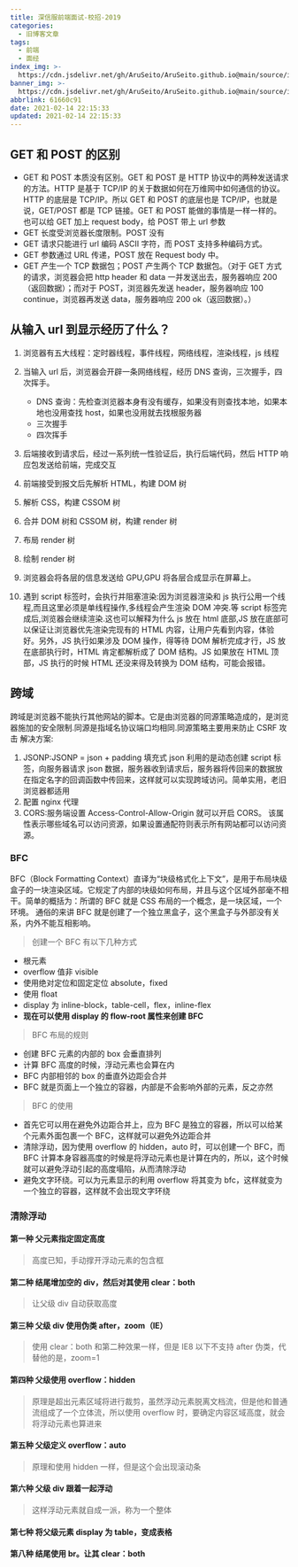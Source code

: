 ```yaml
---
title: 深信服前端面试-校招-2019
categories:
  - 旧博客文章
tags:
  - 前端
  - 面经
index_img: >-
  https://cdn.jsdelivr.net/gh/AruSeito/AruSeito.github.io@main/source/img/banner/bg16.jpg
banner_img: >-
  https://cdn.jsdelivr.net/gh/AruSeito/AruSeito.github.io@main/source/img/banner/bg16.jpg
abbrlink: 61660c91
date: 2021-02-14 22:15:33
updated: 2021-02-14 22:15:33
---
```


## GET 和 POST 的区别

- GET 和 POST 本质没有区别。GET 和 POST 是 HTTP 协议中的两种发送请求的方法。HTTP 是基于 TCP/IP 的关于数据如何在万维网中如何通信的协议。HTTP 的底层是 TCP/IP。所以 GET 和 POST 的底层也是 TCP/IP，也就是说，GET/POST 都是 TCP 链接。GET 和 POST 能做的事情是一样一样的。也可以给 GET 加上 request body，给 POST 带上 url 参数
- GET 长度受浏览器长度限制。POST 没有
- GET 请求只能进行 url 编码 ASCII 字符，而 POST 支持多种编码方式。
- GET 参数通过 URL 传递，POST 放在 Request body 中。
- GET 产生一个 TCP 数据包；POST 产生两个 TCP 数据包。（对于 GET 方式的请求，浏览器会把 http header 和 data 一并发送出去，服务器响应 200（返回数据）；而对于 POST，浏览器先发送 header，服务器响应 100 continue，浏览器再发送 data，服务器响应 200 ok（返回数据）。）

## 从输入 url 到显示经历了什么？

1. 浏览器有五大线程：定时器线程，事件线程，网络线程，渲染线程，js 线程

2. 当输入 url 后，浏览器会开辟一条网络线程，经历 DNS 查询，三次握手，四次挥手。

   - DNS 查询：先检查浏览器本身有没有缓存，如果没有则查找本地，如果本地也没用查找 host，如果也没用就去找根服务器
   - 三次握手
   - 四次挥手

3. 后端接收到请求后，经过一系列统一性验证后，执行后端代码，然后 HTTP 响应包发送给前端，完成交互
4. 前端接受到报文后先解析 HTML，构建 DOM 树
5. 解析 CSS，构建 CSSOM 树
6. 合并 DOM 树和 CSSOM 树，构建 render 树
7. 布局 render 树
8. 绘制 render 树
9. 浏览器会将各层的信息发送给 GPU,GPU 将各层合成显示在屏幕上。
10. 遇到 script 标签时，会执行并阻塞渲染:因为浏览器渲染和 js 执行公用一个线程,而且这里必须是单线程操作,多线程会产生渲染 DOM 冲突.等 script 标签完成后,浏览器会继续渲染.这也可以解释为什么 js 放在 html 底部,JS 放在底部可以保证让浏览器优先渲染完现有的 HTML 内容，让用户先看到内容，体验好。另外，JS 执行如果涉及 DOM 操作，得等待 DOM 解析完成才行，JS 放在底部执行时，HTML 肯定都解析成了 DOM 结构。JS 如果放在 HTML 顶部，JS 执行的时候 HTML 还没来得及转换为 DOM 结构，可能会报错。

## 跨域

跨域是浏览器不能执行其他网站的脚本。它是由浏览器的同源策略造成的，是浏览器施加的安全限制.同源是指域名协议端口均相同.同源策略主要用来防止 CSRF 攻击
解决方案:

1. JSONP:JSONP = json + padding 填充式 json 利用的是动态创建 script 标签，向服务器请求 json 数据，服务器收到请求后，服务器将传回来的数据放在指定名字的回调函数中传回来，这样就可以实现跨域访问。简单实用，老旧浏览器都适用
2. 配置 nginx 代理
3. CORS:服务端设置 Access-Control-Allow-Origin 就可以开启 CORS。 该属性表示哪些域名可以访问资源，如果设置通配符则表示所有网站都可以访问资源。

### BFC

BFC（Block Formatting Context）直译为“块级格式化上下文”，是用于布局块级盒子的一块渲染区域。它规定了内部的块级如何布局，并且与这个区域外部毫不相干。简单的概括为：所谓的 BFC 就是 CSS 布局的一个概念，是一块区域，一个环境。
通俗的来讲 BFC 就是创建了一个独立黑盒子，这个黑盒子与外部没有关系，内外不能互相影响。

> 创建一个 BFC 有以下几种方式

- 根元素
- overflow 值非 visible
- 使用绝对定位和固定定位 absolute，fixed
- 使用 float
- display 为 inline-block，table-cell，flex，inline-flex
- **现在可以使用 display 的 flow-root 属性来创建 BFC**

> BFC 布局的规则

- 创建 BFC 元素的内部的 box 会垂直排列
- 计算 BFC 高度的时候，浮动元素也会算在内
- BFC 内部相邻的 box 的垂直外边距会合并
- BFC 就是页面上一个独立的容器，内部是不会影响外部的元素，反之亦然

> BFC 的使用

- 首先它可以用在避免外边距合并上，应为 BFC 是独立的容器，所以可以给某个元素外面包裹一个 BFC，这样就可以避免外边距合并
- 清除浮动，因为使用 overflow 的 hidden，auto 时，可以创建一个 BFC，而 BFC 计算本身容器高度的时候是将浮动元素也是计算在内的，所以，这个时候就可以避免浮动引起的高度塌陷，从而清除浮动
- 避免文字环绕。可以为元素显示的利用 overflow 将其变为 bfc，这样就变为一个独立的容器，这样就不会出现文字环绕

### 清除浮动

#### 第一种 父元素指定固定高度

> 高度已知，手动撑开浮动元素的包含框

#### 第二种 结尾增加空的 div，然后对其使用 clear：both

> 让父级 div 自动获取高度

#### 第三种 父级 div 使用伪类 after，zoom（IE）

> 使用 clear：both
> 和第二种效果一样，但是 IE8 以下不支持 after 伪类，代替他的是，zoom=1

#### 第四种 父级使用 overflow：hidden

> 原理是超出元素区域将进行裁剪，虽然浮动元素脱离文档流，但是他和普通流组成了一个立体流，所以使用 overflow 时，要确定内容区域高度，就会将浮动元素也算进来

#### 第五种 父级定义 overflow：auto

> 原理和使用 hidden 一样，但是这个会出现滚动条

#### 第六种 父级 div 跟着一起浮动

> 这样浮动元素就自成一派，称为一个整体

#### 第七种 将父级元素 display 为 table，变成表格

#### 第八种 结尾使用 br。让其 clear：both
